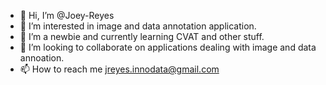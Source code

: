 - 👋 Hi, I’m @Joey-Reyes
- 👀 I’m interested in image and data annotation application.
- 🌱 I’m a newbie and currently learning CVAT and other stuff.
- 💞️ I’m looking to collaborate on applications dealing with image and data annoation.
- 📫 How to reach me jreyes.innodata@gmail.com

<!---
Joey-Reyes/Joey-Reyes is a ✨ special ✨ repository because its `README.md` (this file) appears on your GitHub profile.
You can click the Preview link to take a look at your changes.
--->
